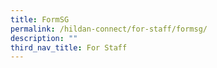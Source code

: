 ```yaml
---
title: FormSG
permalink: /hildan-connect/for-staff/formsg/
description: ""
third_nav_title: For Staff
---
```

